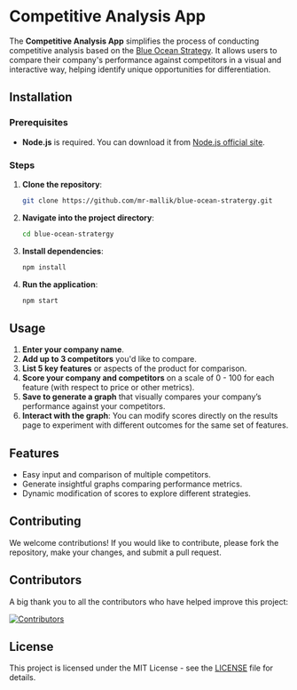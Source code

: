 # Competitive Analysis App

The **Competitive Analysis App** simplifies the process of conducting competitive analysis based on the [Blue Ocean Strategy](https://www.blueoceanstrategy.com/what-is-blue-ocean-strategy/). It allows users to compare their company's performance against competitors in a visual and interactive way, helping identify unique opportunities for differentiation.

## Installation

### Prerequisites
- **Node.js** is required. You can download it from [Node.js official site](https://nodejs.org/).

### Steps
1. **Clone the repository**:
   ```bash
   git clone https://github.com/mr-mallik/blue-ocean-stratergy.git
   ```
2. **Navigate into the project directory**:
   ```bash
   cd blue-ocean-stratergy
   ```
3. **Install dependencies**:
   ```bash
   npm install
   ```
4. **Run the application**:
   ```bash
   npm start
   ```

## Usage

1. **Enter your company name**.
2. **Add up to 3 competitors** you'd like to compare.
3. **List 5 key features** or aspects of the product for comparison.
4. **Score your company and competitors** on a scale of 0 - 100 for each feature (with respect to price or other metrics).
5. **Save to generate a graph** that visually compares your company’s performance against your competitors.
6. **Interact with the graph**: You can modify scores directly on the results page to experiment with different outcomes for the same set of features.

## Features

- Easy input and comparison of multiple competitors.
- Generate insightful graphs comparing performance metrics.
- Dynamic modification of scores to explore different strategies.

## Contributing

We welcome contributions! If you would like to contribute, please fork the repository, make your changes, and submit a pull request.

## Contributors

A big thank you to all the contributors who have helped improve this project:

[![Contributors](https://contrib.rocks/image?repo=mr-mallik/blue-ocean-stratergy)](https://github.com/mr-mallik/blue-ocean-stratergy/graphs/contributors)


## License

This project is licensed under the MIT License - see the [LICENSE](LICENSE) file for details.
